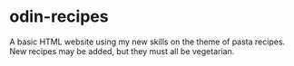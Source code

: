 # odin-recipes
A basic HTML website using my new skills on the theme of pasta recipes.
New recipes may be added, but they must all be vegetarian.
